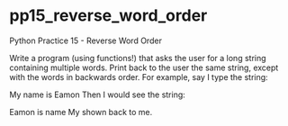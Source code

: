 # pp15_reverse_word_order
Python Practice 15 - Reverse Word Order

Write a program (using functions!) that asks the user for a long string containing multiple words. Print back to the user the same string, except with the words in backwards order. For example, say I type the string:

My name is Eamon
Then I would see the string:

Eamon is name My
shown back to me.
